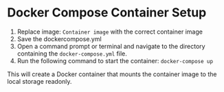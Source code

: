 # Docker Compose Container Setup

1. Replace image: ```Container image``` with the correct container image
2. Save the dockercompose.yml
3. Open a command prompt or terminal and navigate to the directory containing the ```docker-compose.yml``` file.
4. Run the following command to start the container: ```docker-compose up```

This will create a Docker container that mounts the container image to the local storage readonly.
